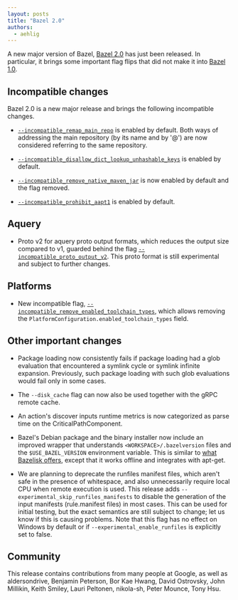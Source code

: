 ```yaml
---
layout: posts
title: "Bazel 2.0"
authors:
  - aehlig
---
```


A new major version of Bazel,
[Bazel 2.0](https://github.com/bazelbuild/bazel/releases/tag/2.0.0) has just
been released. In particular, it brings some important flag flips that did
not make it into
[Bazel 1.0](https://blog.bazel.build/2019/10/10/bazel-1.0.html).

## Incompatible changes
Bazel 2.0 is a new major release and brings the following incompatible changes.

* [`--incompatible_remap_main_repo`](https://github.com/bazelbuild/bazel/issues/7130)
  is enabled by default. Both ways of addressing the main repository (by its
  name and by '@') are now considered referring to the same repository.

* [`--incompatible_disallow_dict_lookup_unhashable_keys`](https://github.com/bazelbuild/bazel/issues/9184)
  is enabled by default.

* [`--incompatible_remove_native_maven_jar`](https://github.com/bazelbuild/bazel/issues/6799)
  is now enabled by default and the flag removed.

* [`--incompatible_prohibit_aapt1`](https://github.com/bazelbuild/bazel/issues/10000)
  is enabled by default.

## Aquery

* Proto v2 for aquery proto output formats, which reduces the output size
  compared to v1, guarded behind the flag
  [`--incompatible_proto_output_v2`](https://github.com/bazelbuild/bazel/issues/10358).
  This proto format is still experimental and subject to further changes.

## Platforms

* New incompatible flag, [`--incompatible_remove_enabled_toolchain_types`](https://github.com/bazelbuild/bazel/issues/10262),
  which allows removing the `PlatformConfiguration.enabled_toolchain_types`
  field.

## Other important changes

* Package loading now consistently fails if package loading had a glob
  evaluation that encountered a symlink cycle or symlink infinite
  expansion. Previously, such package loading with such glob evaluations would
  fail only in some cases.


* The `--disk_cache` flag can now also be used together with the gRPC remote
  cache.

* An action's discover inputs runtime metrics is now categorized as parse time
  on the CriticalPathComponent.

* Bazel's Debian package and the binary installer now include an improved
  wrapper that understands `<WORKSPACE>/.bazelversion` files and the
  `$USE_BAZEL_VERSION` environment variable. This is similar to [what Bazelisk
  offers](https://github.com/bazelbuild/bazelisk#how-does-bazelisk-know-which-bazel-version-to-run-and-where-to-get-it-from),
  except that it works offline and integrates with apt-get.

* We are planning to deprecate the runfiles manifest files, which aren't safe in
  the presence of whitespace, and also unnecessarily require local CPU when
  remote execution is used. This release adds
  `--experimental_skip_runfiles_manifests` to disable the generation of the
  input manifests (rule.manifest files) in most cases. This can be used for
  initial testing, but the exact semantics are still subject to change; let us
  know if this is causing problems. Note that this flag has no effect on Windows
  by default or if `--experimental_enable_runfiles` is explicitly set to false.

## Community

This release contains contributions from many people at Google, as well as
aldersondrive, Benjamin Peterson, Bor Kae Hwang, David Ostrovsky, John Millikin,
Keith Smiley, Lauri Peltonen, nikola-sh, Peter Mounce, Tony Hsu.
